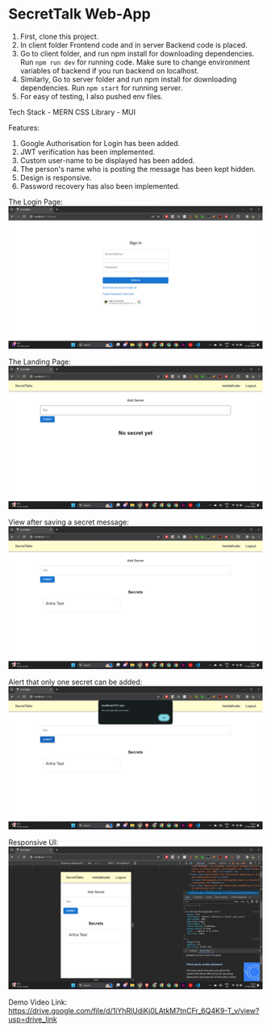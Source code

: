 # SecretTalk Web-App

1. First, clone this project.
2. In client folder Frontend code and in server Backend code is placed.
3. Go to client folder, and run npm install for downloading dependencies. Run `npm run dev` for running code. Make sure to change environment variables of backend if you run backend on localhost.
4. Similarly, Go to server folder and run npm install for downloading dependencies. Run `npm start` for running server.
5. For easy of testing, I also pushed env files.

Tech Stack - MERN
CSS Library - MUI

Features:
1. Google Authorisation for Login has been added.
2. JWT verification has been implemented.
3. Custom user-name to be displayed has been added.
4. The person's name who is posting the message has been kept hidden.
5. Design is responsive.
6. Password recovery has also been implemented.

The Login Page:
![Alt text](image.png)

The Landing Page:
![Alt text](image-1.png)

View after saving a secret message:
![Alt text](image-2.png)

Alert that only one secret can be added:
![Alt text](image-3.png)

Responsive UI:
![Alt text](image-4.png)

Demo Video Link:
https://drive.google.com/file/d/1iYhRlUdiKj0LAtkM7tnCFr_6Q4K9-T_v/view?usp=drive_link





